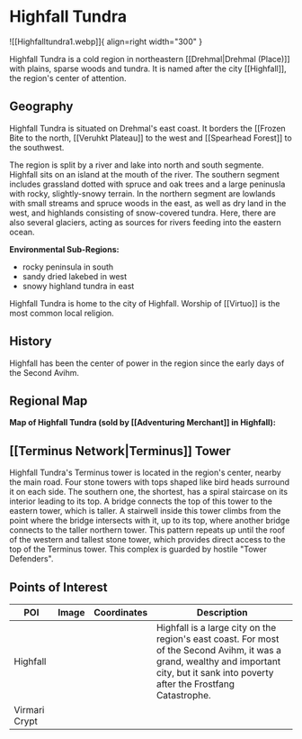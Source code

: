 # Highfall Tundra

![[Highfalltundra1.webp]]{ align=right width="300" }

Highfall Tundra is a cold region in northeastern [[Drehmal|Drehmal (Place)]] with plains, sparse woods and tundra. It is named after the city [[Highfall]], the region's center of attention.

## Geography

Highfall Tundra is situated on Drehmal's east coast. It borders the [[Frozen Bite to the north, [[Veruhkt Plateau]] to the west and [[Spearhead Forest]] to the southwest.

The region is split by a river and lake into north and south segmente. Highfall sits on an island at the mouth of the river. The southern segment includes grassland dotted with spruce and oak trees and a large peninusla with rocky, slightly-snowy terrain. In the northern segment are lowlands with small streams and spruce woods in the east, as well as dry land in the west, and highlands consisting of snow-covered tundra. Here, there are also several glaciers, acting as sources for rivers feeding into the eastern ocean.

**Environmental Sub-Regions:**
- rocky peninsula in south
- sandy dried lakebed in west
- snowy highland tundra in east

Highfall Tundra is home to the city of Highfall. Worship of [[Virtuo]] is the most common local religion.

## History

Highfall has been the center of power in the region since the early days of the Second Avihm.

## Regional Map

**Map of Highfall Tundra (sold by [[Adventuring Merchant]] in Highfall):**

## [[Terminus Network|Terminus]] Tower

Highfall Tundra's Terminus tower is located in the region's center, nearby the main road. Four stone towers with tops shaped like bird heads surround it on each side. The southern one, the shortest, has a spiral staircase on its interior leading to its top. A bridge connects the top of this tower to the eastern tower, which is taller. A stairwell inside this tower climbs from the point where the bridge intersects with it, up to its top, where another bridge connects to the taller northern tower. This pattern repeats up until the roof of the western and tallest stone tower, which provides direct access to the top of the Terminus tower. This complex is guarded by hostile "Tower Defenders".

## Points of Interest

| POI | Image | Coordinates | Description |
|-|-|-|-|
| Highfall |  |  | Highfall is a large city on the region's east coast. For most of the Second Avihm, it was a grand, wealthy and important city, but it sank into poverty after the Frostfang Catastrophe. |
| Virmari Crypt |  |  |  |
